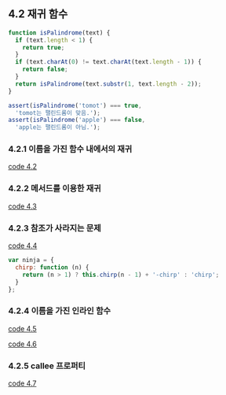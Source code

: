 ## 4.2 재귀 함수

```javascript
function isPalindrome(text) {
  if (text.length < 1) {
    return true;
  }
  if (text.charAt(0) != text.charAt(text.length - 1)) {
    return false;
  }
  return isPalindrome(text.substr(1, text.length - 2));
}

assert(isPalindrome('tomot') === true,
  'tomot는 팰린드롬이 맞음.');
assert(isPalindrome('apple') === false,
  'apple는 팰린드롬이 아님.');
```

### 4.2.1 이름을 가진 함수 내에서의 재귀
[code 4.2][4.2]

### 4.2.2 메서드를 이용한 재귀
[code 4.3][4.3]

### 4.2.3 참조가 사라지는 문제
[code 4.4][4.4]

```javascript
var ninja = {
  chirp: function (n) {
    return (n > 1) ? this.chirp(n - 1) + '-chirp' : 'chirp';
  }
};
```

### 4.2.4 이름을 가진 인라인 함수
[code 4.5][4.5]

[code 4.6][4.6]

### 4.2.5 callee 프로퍼티
[code 4.7][4.7]

[4.2]: /src/ch4/4.2.html
[4.3]: /src/ch4/4.3.html
[4.4]: /src/ch4/4.4.html
[4.5]: /src/ch4/4.5.html
[4.6]: /src/ch4/4.6.html
[4.7]: /src/ch4/4.7.html
